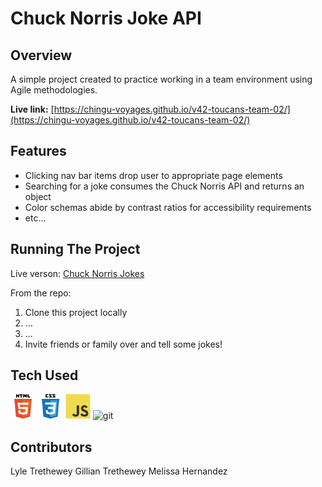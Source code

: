 # Chuck Norris Joke API

## Overview
A simple project created to practice working in a team environment using Agile methodologies.

**Live link:** [https://chingu-voyages.github.io/v42-toucans-team-02/](https://chingu-voyages.github.io/v42-toucans-team-02/)


## Features
* Clicking nav bar items drop user to appropriate page elements
* Searching for a joke consumes the Chuck Norris API and returns an object
* Color schemas abide by contrast ratios for accessibility requirements
* etc...


## Running The Project
Live verson:
[Chuck Norris Jokes](https://chingu-voyages.github.io/v42-toucans-team-02/)

From the repo:

  1. Clone this project locally
  2. ...
  3. ...
  4. Invite friends or family over and tell some jokes!


## Tech Used
<p align="left">
    <img
    src="https://raw.githubusercontent.com/devicons/devicon/master/icons/html5/html5-original-wordmark.svg"
    alt="html5"
    width="40"
    height="40"
    />
    <img
    src="https://raw.githubusercontent.com/devicons/devicon/master/icons/css3/css3-original-wordmark.svg"
    alt="css3"
    width="40"
    height="40"
    />
    <img
    src="https://raw.githubusercontent.com/devicons/devicon/master/icons/javascript/javascript-original.svg"
    alt="javascript"
    width="40"
    height="40"
    />
    <img
    src="https://www.vectorlogo.zone/logos/git-scm/git-scm-icon.svg"
    alt="git"
    width="40"
    height="40"
    />
</p>



## Contributors
Lyle Trethewey
Gillian Trethewey
Melissa Hernandez

